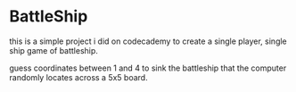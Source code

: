 # BattleShip

this is a simple project i did on codecademy to create a single player, single ship game of battleship.

guess coordinates between 1 and 4 to sink the battleship that the computer randomly locates across a 5x5 board.

